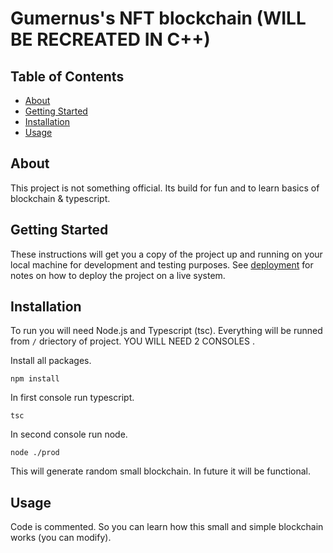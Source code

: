 # Gumernus's NFT blockchain (WILL BE RECREATED IN C++)

## Table of Contents

- [About](#about)
- [Getting Started](#getting_started)
- [Installation](#installation)
- [Usage](#usage)
## About <a name = "about"></a>

This project is not something official. Its build for fun and to learn basics of blockchain & typescript. 

## Getting Started <a name = "getting_started"></a>

These instructions will get you a copy of the project up and running on your local machine for development and testing purposes. See [deployment](#deployment) for notes on how to deploy the project on a live system.

## Installation <a name = "installation"></a>

To run you will need Node.js and Typescript (tsc). Everything will be runned from `/` driectory of project. YOU WILL NEED 2 CONSOLES    .

Install all packages.
```
npm install
```

In first console run typescript. 
```
tsc
```

In second console run node.
```
node ./prod
```

This will generate random small blockchain. In future it will be functional.

## Usage <a name = "usage"></a>

Code is commented. So you can learn how this small and simple blockchain works (you can modify).
